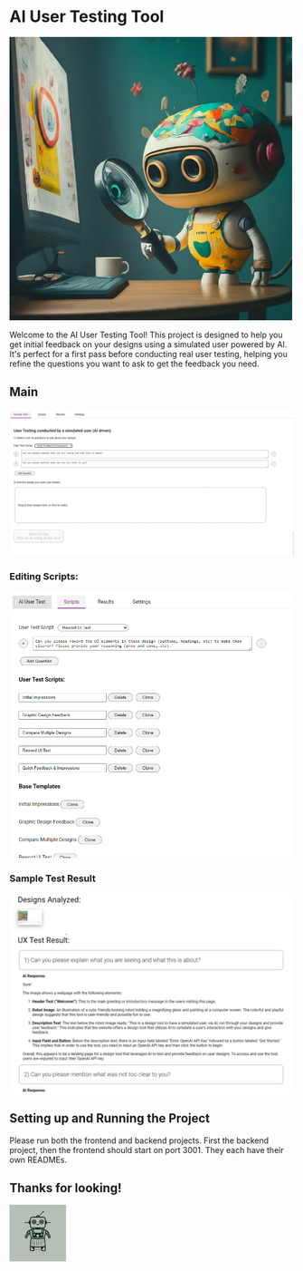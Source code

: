 # AI User Testing Tool

<img src="images/hero.jpeg" width="500px" />

Welcome to the AI User Testing Tool! This project is designed to help you get initial feedback on your designs using a simulated user powered by AI. It's perfect for a first pass before conducting real user testing, helping you refine the questions you want to ask to get the feedback you need.


## Main

![Main](images/main.png)

### Editing Scripts:

![Scripts](images/scripts.png)

### Sample Test Result 

![Results](images/results_view.png)



## Setting up and Running the Project
Please run both the frontend and backend projects. First the backend project, then the frontend should start on port 3001.
They each have their own READMEs.


## Thanks for looking!

<img src="images/icon.png" width="100px" />

